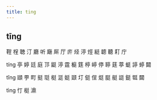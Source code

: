 ```yaml
---
title: ting
---
```


## tīng
鞓
桯
聴
汀
廳
听
廰
厛
厅
庍
烃
渟
烴
綎
聼
聽
耓
庁





tíng
亭
婷
廷
庭
邒
鼮
渟
霆
榳
筳
楟
嵉
停
聤
莛
葶
蜓
諪
蝏
閮






tǐng
頲
甼
町
挺
珽
梃
涏
娗
颋
圢
侹
侱
烶
脡
艇
誔
鋌
铤
閮








tìng
忊
梃
濎
